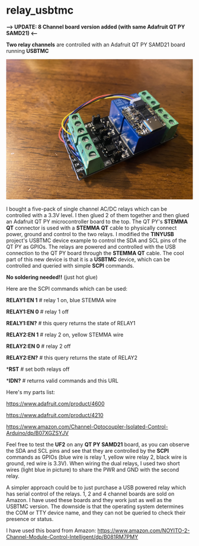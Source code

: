 # relay_usbtmc
**--> UPDATE: 8 Channel board version added (with same Adafruit QT PY SAMD21) <--**

**Two relay channels** are controlled with an Adafruit QT PY SAMD21 board running **USBTMC**

![picture](https://github.com/charkster/relay_usbtmc/blob/main/qt_py_usbtmc_2_channel_relay_control.JPG)

I bought a five-pack of single channel AC/DC relays which can be controlled with a 3.3V level. I then glued 2 of them together and then glued an Adafruit QT PY microcontroller board to the top. The QT PY's **STEMMA QT** connector is used with a **STEMMA QT** cable to physically connect power, ground and control to the two relays. I modified the **TINYUSB** project's USBTMC device example to control the SDA and SCL pins of the QT PY as GPIOs. The relays are powered and controlled with the USB connection to the QT PY board through the **STEMMA QT** cable. The cool part of this new device is that it is a **USBTMC** device, which can be controlled and queried with simple **SCPI** commands. 

**No soldering needed!!** (just hot glue)

Here are the SCPI commands which can be used:

**RELAY1:EN 1** # relay 1 on, blue STEMMA wire

**RELAY1:EN 0** # relay 1 off

**REALY1:EN?** # this query returns the state of RELAY1

**RELAY2:EN 1** # relay 2 on, yellow STEMMA wire

**RELAY2:EN 0** # relay 2 off

**RELAY2:EN?** # this query returns the state of RELAY2

***RST** # set both relays off

***IDN?** # returns valid commands and this URL

Here's my parts list:

https://www.adafruit.com/product/4600

https://www.adafruit.com/product/4210

https://www.amazon.com/Channel-Optocoupler-Isolated-Control-Arduino/dp/B07XGZSYJV

Feel free to test the **UF2** on any **QT PY SAMD21** board, as you can observe the SDA and SCL pins and see that they are controlled by the **SCPI** commands as GPIOs (blue wire is relay 1, yellow wire relay 2, black wire is ground, red wire is 3.3V). When wiring the dual relays, I used two short wires (light blue in picture) to share the PWR and GND with the second relay.

A simpler approach could be to just purchase a USB powered relay which has serial control of the relays. 1, 2 and 4 channel boards are sold on Amazon. I have used these boards and they work just as well as the USBTMC version. The downside is that the operating system determines the COM or TTY device name, and they can not be queried to check their presence or status.

I have used this board from Amazon:
https://www.amazon.com/NOYITO-2-Channel-Module-Control-Intelligent/dp/B081RM7PMY
